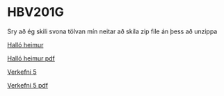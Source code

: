 # HBV201G

Sry að ég skili svona tölvan mín neitar að skila zip file án þess að unzippa

[Halló heimur](Vika1/HalloHeimur)

[Halló heimur pdf](Vika1/HalloHeimur/verk1.pdf)

[Verkefni 5](Verk5)

[Verkefni 5 pdf](Verk5/)
